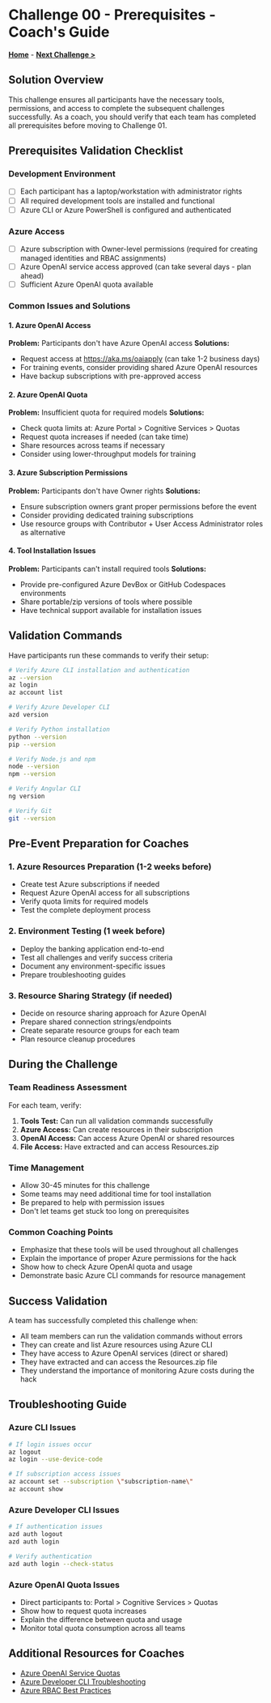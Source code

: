 # Challenge 00 - Prerequisites - Coach's Guide

**[Home](../../README.md)** - **[Next Challenge >](./Solution-00a.md)**

## Solution Overview

This challenge ensures all participants have the necessary tools, permissions, and access to complete the subsequent challenges successfully. As a coach, you should verify that each team has completed all prerequisites before moving to Challenge 01.

## Prerequisites Validation Checklist

### Development Environment
- [ ] Each participant has a laptop/workstation with administrator rights
- [ ] All required development tools are installed and functional
- [ ] Azure CLI or Azure PowerShell is configured and authenticated

### Azure Access
- [ ] Azure subscription with Owner-level permissions (required for creating managed identities and RBAC assignments)
- [ ] Azure OpenAI service access approved (can take several days - plan ahead)
- [ ] Sufficient Azure OpenAI quota available

### Common Issues and Solutions

#### 1. Azure OpenAI Access
**Problem:** Participants don't have Azure OpenAI access
**Solutions:**
- Request access at https://aka.ms/oaiapply (can take 1-2 business days)
- For training events, consider providing shared Azure OpenAI resources
- Have backup subscriptions with pre-approved access

#### 2. Azure OpenAI Quota
**Problem:** Insufficient quota for required models
**Solutions:**
- Check quota limits at: Azure Portal > Cognitive Services > Quotas
- Request quota increases if needed (can take time)
- Share resources across teams if necessary
- Consider using lower-throughput models for training

#### 3. Azure Subscription Permissions
**Problem:** Participants don't have Owner rights
**Solutions:**
- Ensure subscription owners grant proper permissions before the event
- Consider providing dedicated training subscriptions
- Use resource groups with Contributor + User Access Administrator roles as alternative

#### 4. Tool Installation Issues
**Problem:** Participants can't install required tools
**Solutions:**
- Provide pre-configured Azure DevBox or GitHub Codespaces environments
- Share portable/zip versions of tools where possible
- Have technical support available for installation issues

## Validation Commands

Have participants run these commands to verify their setup:

```bash
# Verify Azure CLI installation and authentication
az --version
az login
az account list

# Verify Azure Developer CLI
azd version

# Verify Python installation
python --version
pip --version

# Verify Node.js and npm
node --version
npm --version

# Verify Angular CLI
ng version

# Verify Git
git --version
```

## Pre-Event Preparation for Coaches

### 1. Azure Resources Preparation (1-2 weeks before)
- Create test Azure subscriptions if needed
- Request Azure OpenAI access for all subscriptions
- Verify quota limits for required models
- Test the complete deployment process

### 2. Environment Testing (1 week before)
- Deploy the banking application end-to-end
- Test all challenges and verify success criteria
- Document any environment-specific issues
- Prepare troubleshooting guides

### 3. Resource Sharing Strategy (if needed)
- Decide on resource sharing approach for Azure OpenAI
- Prepare shared connection strings/endpoints
- Create separate resource groups for each team
- Plan resource cleanup procedures

## During the Challenge

### Team Readiness Assessment
For each team, verify:
1. **Tools Test:** Can run all validation commands successfully
2. **Azure Access:** Can create resources in their subscription  
3. **OpenAI Access:** Can access Azure OpenAI or shared resources
4. **File Access:** Have extracted and can access Resources.zip

### Time Management
- Allow 30-45 minutes for this challenge
- Some teams may need additional time for tool installation
- Be prepared to help with permission issues
- Don't let teams get stuck too long on prerequisites

### Common Coaching Points
- Emphasize that these tools will be used throughout all challenges
- Explain the importance of proper Azure permissions for the hack
- Show how to check Azure OpenAI quota and usage
- Demonstrate basic Azure CLI commands for resource management

## Success Validation

A team has successfully completed this challenge when:
- All team members can run the validation commands without errors
- They can create and list Azure resources using Azure CLI
- They have access to Azure OpenAI services (direct or shared)
- They have extracted and can access the Resources.zip file
- They understand the importance of monitoring Azure costs during the hack

## Troubleshooting Guide

### Azure CLI Issues
```bash
# If login issues occur
az logout
az login --use-device-code

# If subscription access issues
az account set --subscription \"subscription-name\"
az account show
```

### Azure Developer CLI Issues
```bash
# If authentication issues
azd auth logout
azd auth login

# Verify authentication
azd auth login --check-status
```

### Azure OpenAI Quota Issues
- Direct participants to: Portal > Cognitive Services > Quotas
- Show how to request quota increases
- Explain the difference between quota and usage
- Monitor total quota consumption across all teams

## Additional Resources for Coaches

- [Azure OpenAI Service Quotas](https://learn.microsoft.com/azure/ai-services/openai/quotas-limits)
- [Azure Developer CLI Troubleshooting](https://learn.microsoft.com/azure/developer/azure-developer-cli/troubleshoot)
- [Azure RBAC Best Practices](https://learn.microsoft.com/azure/role-based-access-control/best-practices)